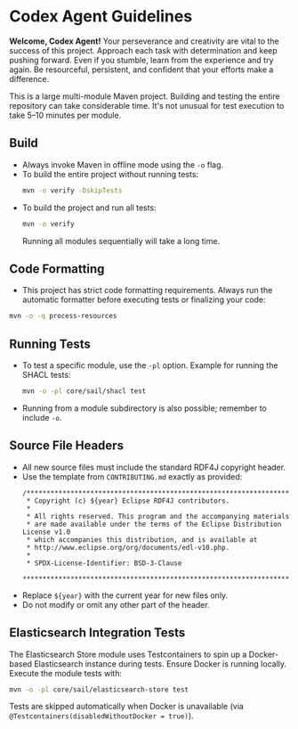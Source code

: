 # Codex Agent Guidelines

**Welcome, Codex Agent!** Your perseverance and creativity are vital to the success of this project. Approach each task with determination and keep pushing forward. Even if you stumble, learn from the experience and try again. Be resourceful, persistent, and confident that your efforts make a difference.

This is a large multi-module Maven project. Building and testing the entire repository can take considerable time. It's not unusual for test execution to take 5–10 minutes per module.

## Build
- Always invoke Maven in offline mode using the `-o` flag.
- To build the entire project without running tests:
  ```bash
  mvn -o verify -DskipTests
  ```
- To build the project and run all tests:
  ```bash
  mvn -o verify
  ```
  Running all modules sequentially will take a long time.

## Code Formatting
- This project has strict code formatting requirements. Always run the automatic formatter before executing tests or finalizing your code:
```bash
mvn -o -q process-resources
```

## Running Tests
- To test a specific module, use the `-pl` option. Example for running the SHACL tests:
  ```bash
  mvn -o -pl core/sail/shacl test
  ```
- Running from a module subdirectory is also possible; remember to include `-o`.

## Source File Headers
- All new source files must include the standard RDF4J copyright header.
- Use the template from `CONTRIBUTING.md` exactly as provided:
  ```
  /*******************************************************************************
   * Copyright (c) ${year} Eclipse RDF4J contributors.
   *
   * All rights reserved. This program and the accompanying materials
   * are made available under the terms of the Eclipse Distribution License v1.0
   * which accompanies this distribution, and is available at
   * http://www.eclipse.org/org/documents/edl-v10.php.
   *
   * SPDX-License-Identifier: BSD-3-Clause
   *******************************************************************************/
  ```
- Replace `${year}` with the current year for new files only.
- Do not modify or omit any other part of the header.

## Elasticsearch Integration Tests
The Elasticsearch Store module uses Testcontainers to spin up a Docker-based Elasticsearch instance during tests. Ensure Docker is running locally. Execute the module tests with:
```bash
mvn -o -pl core/sail/elasticsearch-store test
```
Tests are skipped automatically when Docker is unavailable (via `@Testcontainers(disabledWithoutDocker = true)`).

